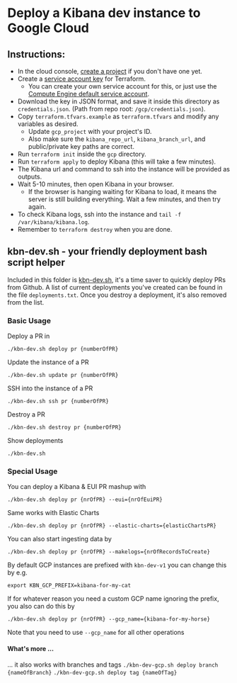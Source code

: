 # Deploy a Kibana dev instance to Google Cloud

## Instructions:
* In the cloud console, [create a project](https://cloud.google.com/resource-manager/docs/creating-managing-projects#creating_a_project)
if you don't have one yet.
* Create a [service account key](https://cloud.google.com/iam/docs/creating-managing-service-account-keys) for Terraform.
  * You can create your own service account for this, or just use the [Compute Engine default service account](https://cloud.google.com/compute/docs/access/service-accounts#default_service_account).
* Download the key in JSON format, and save it inside this directory as `credentials.json`. (Path from repo root: `/gcp/credentials.json`).
* Copy `terraform.tfvars.example` as `terraform.tfvars` and modify any variables as desired.
  * Update `gcp_project` with your project's ID.
  * Also make sure the `kibana_repo_url`, `kibana_branch_url`, and public/private key paths are correct.
* Run `terraform init` inside the `gcp` directory.
* Run `terraform apply` to deploy Kibana (this will take a few minutes).
* The Kibana url and command to ssh into the instance will be provided as outputs.
* Wait 5-10 minutes, then open Kibana in your browser.
  * If the browser is hanging waiting for Kibana to load, it means the server is still building everything.
  Wait a few minutes, and then try again.
* To check Kibana logs, ssh into the instance and `tail -f /var/kibana/kibana.log`.
* Remember to `terraform destroy` when you are done.

## kbn-dev.sh - your friendly deployment bash script helper

Included in this folder is [kbn-dev.sh](./kbn-dev.sh), it's a time saver to quickly deploy PRs from Github.
A list of current deployments you've created can be found in the file `deployments.txt`. Once you destroy a deployment, 
it's also removed from the list.

### Basic Usage

Deploy a PR in

`./kbn-dev.sh deploy pr {numberOfPR}`

Update the instance of a PR

`./kbn-dev.sh update pr {numberOfPR}`

SSH into the instance of a PR

`./kbn-dev.sh ssh pr {numberOfPR}`

Destroy a PR

`./kbn-dev.sh destroy pr {numberOfPR}`

Show deployments

`./kbn-dev.sh`

### Special Usage

You can deploy a Kibana & EUI PR mashup with

`./kbn-dev.sh deploy pr {nrOfPR} --eui={nrOfEuiPR}`

Same works with Elastic Charts

`./kbn-dev.sh deploy pr {nrOfPR} --elastic-charts={elasticChartsPR}`

You can also start ingesting data by

`./kbn-dev.sh deploy pr {nrOfPR} --makelogs={nrOfRecordsToCreate}`

By default GCP instances are prefixed with `kbn-dev-v1` you can change this by e.g.

`export KBN_GCP_PREFIX=kibana-for-my-cat`

If for whatever reason you need a custom GCP name ignoring the prefix, you also can do this by

`./kbn-dev.sh deploy pr {nrOfPR} --gcp_name={kibana-for-my-horse}`

Note that you need to use `--gcp_name` for all other operations


#### What's more ...

... it also works with branches and tags
`./kbn-dev-gcp.sh deploy branch {nameOfBranch}`
`./kbn-dev-gcp.sh deploy tag {nameOfTag}`


